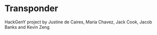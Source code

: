 # Transponder 
HackGenY project by Justine de Caires, Maria Chavez, Jack Cook, Jacob Banks and Kevin Zeng
